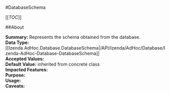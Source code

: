 #DatabaseSchema

[[_TOC_]]

##About

**Summary:**  Represents the schema obtained from the database.   
**Data Type:** [[Izenda.AdHoc.Database.DatabaseSchema|/API/Izenda/AdHoc/Database/Izenda-AdHoc-Database-DatabaseSchema]]  
**Accepted Values:**   
**Default Value:** inherited from concrete class  
**Impacted Features:**   
**Purpose:**   
**Usage:**   
**Caveats:**   

